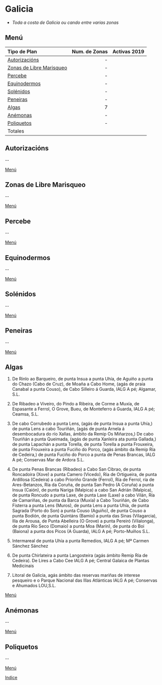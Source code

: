 
# Galicia

* _Toda a costa de Galicia ou cando entre varias zonas_

## Menú


|Tipo de Plan | Num. de Zonas| Activas 2019 |
|:------------|--------------:|:-----------:|
|[Autorizacións](#Autorizacións)| - ||
|[Zonas de Libre Marisqueo](#Zonas_de_Libre_Marisqueo)| - ||
|[Percebe](#Percebe)| - ||
|[Equinodermos](#Equinodermos)| - ||
|[Solénidos](#Solénidos)| - ||
|[Peneiras](#Peneiras)| - ||
|[Algas](#Algas)| 7 ||
|[Anémonas](#Anémonas)| - ||
|[Poliquetos](#Poliquetos)| - ||
|Totales| ||

## Autorizacións


 --

[Menú](#Menú)


## Zonas de Libre Marisqueo


 --

[Menú](#Menú)


## Percebe


 --

[Menú](#Menú)


## Equinodermos


 --

[Menú](#Menú)


## Solénidos


 --

[Menú](#Menú)


## Peneiras


 --

[Menú](#Menú)


## Algas


1. De Rinlo ao Barqueiro, de punta Insua a punta Uhía, de Aguiño a punta do Chazo (Cabo de Cruz), de Moaña a Cabo Home, (agás de praia Canabal a punta Couso), de Cabo Silleiro á Guarda, IALG A pé; Algamar, S.L.

1. De Ribadeo a Viveiro, do Pindo a Ribeira, de Corme a Muxía, de Espasante a Ferrol, O Grove, Bueu, de Monteferro á Guarda, IALG A pé; Ceamsa, S.L.

1. De cabo Corrubedo a punta Lens, (agás de punta Insua a punta Uhía,) de punta Lens a cabo Touriñán, (agás de punta Arnela á desembocadura do río Xallas, ámbito da Remip Os Miñarzos,) De cabo Touriñán a punta Queimada, (agás de punta Xanleira ata punta Gallada,) de punta Lapachán a punta Torella, de punta Torella a punta Frouxeira, de punta Frouxeira a punta Fuciño do Porco, (agás ámbito da Remip Ría de Cedeira,) de punta Fuciño do Porco a punta de Penas Brancas, IALG A pé; Conservas Mar de Ardora S.L.
1. De punta Penas Brancas (Ribadeo) a Cabo San Cibrao, de punta Roncadoira (Xove) a punta Camero (Vicedo), Ría de Ortigueira, de punta Ardillosa (Cedeira) a cabo Prioriño Grande (Ferrol), Ría de Ferrol, ría de Ares-Betanzos, Ría da Coruña, de punta San Pedro (A Coruña) a punta Insua (Caión), de punta Nariga (Malpica) a cabo San Adrián (Malpica), de punta Roncudo a punta Laxe, de punta Laxe (Laxe) a cabo Vilán, Ría de Camariñas, de punta da Barca (Muxía) a Cabo Touriñán, de Cabo Fisterra a punta Lens (Muros), de punta Lens a punta Uhía, de punta Sagrada (Porto do Son) a punta Couso (Aguiño), de punta Couso a punta Bodión, de punta Quintáns (Bamio) a punta das Sinas (Vilagarcia), Illa de Arousa, de Punta Abelleira (O Grove) a punta Pereiró (Vilalonga), de punta Río Seco (Domaio) a punta Moa (Marín), de punta do Boi (Baiona) a punta dos Picos (A Guarda), IALG A pé; Porto-Muíños S.L.

1. Intermareal de punta Uhía a punta Remedios, IALG A pé; Mª Carmen Sánchez Sánchez

1. De punta Chirlateira a punta Langosteira (agás ámbito Remip Ría de Cedeira). De Lires a Cabo Cee IALG A pé; Central Galaica de Plantas Medicinais

1. Litoral de Galicia, agás ámbito das reservas mariñas de interese pesqueiro e o Parque Nacional das Illas Atlánticas IALG A pé; Conservas e Ahumados LOU,S.L.

[Menú](#Menú)


## Anémonas


 --

[Menú](#Menú)


## Poliquetos


 --

[Menú](#Menú)



[Indice](indicesZonasProduccion.md)




 [Sigremar]: https://goo.gl/glKrkM
 [plans anuais de explotación]: http://goo.gl/4k6J1
